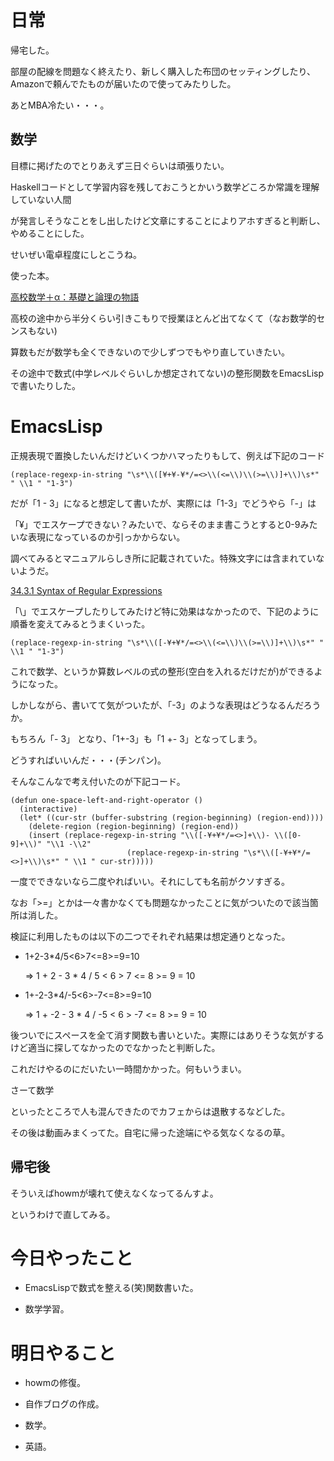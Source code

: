 # 日常

帰宅した。

部屋の配線を問題なく終えたり、新しく購入した布団のセッティングしたり、Amazonで頼んでたものが届いたので使ってみたりした。

あとMBA冷たい・・・。

## 数学

目標に掲げたのでとりあえず三日ぐらいは頑張りたい。

Haskellコードとして学習内容を残しておこうとかいう数学どころか常識を理解していない人間

が発言しそうなことをし出したけど文章にすることによりアホすぎると判断し、やめることにした。

せいぜい電卓程度にしとこうね。

使った本。

[高校数学＋α：基礎と論理の物語](https://www.amazon.co.jp/%E9%AB%98%E6%A0%A1%E6%95%B0%E5%AD%A6%EF%BC%8B%CE%B1%EF%BC%9A%E5%9F%BA%E7%A4%8E%E3%81%A8%E8%AB%96%E7%90%86%E3%81%AE%E7%89%A9%E8%AA%9E-%E5%AE%AE%E8%85%B0-%E5%BF%A0/dp/4320017684)

高校の途中から半分くらい引きこもりで授業ほとんど出てなくて（なお数学的センスもない)

算数もだが数学も全くできないので少しずつでもやり直していきたい。

その途中で数式(中学レベルぐらいしか想定されてない)の整形関数をEmacsLispで書いたりした。



# EmacsLisp

正規表現で置換したいんだけどいくつかハマったりもして、例えば下記のコード

```
(replace-regexp-in-string "\s*\\([¥+¥-¥*/=<>\\(<=\\)\\(>=\\)]+\\)\s*" " \\1 " "1-3")
```

だが「1 - 3」になると想定して書いたが、実際には「1-3」でどうやら「-」は

「¥」でエスケープできない？みたいで、ならそのまま書こうとすると0-9みたいな表現になっているのか引っかからない。

調べてみるとマニュアルらしき所に記載されていた。特殊文字には含まれていないようだ。

[34.3.1 Syntax of Regular Expressions](https://www.gnu.org/software/emacs/manual/html_node/elisp/Syntax-of-Regexps.html#Syntax-of-Regexps)

「\」でエスケープしたりしてみたけど特に効果はなかったので、下記のように順番を変えてみるとうまくいった。

```
(replace-regexp-in-string "\s*\\([-¥+¥*/=<>\\(<=\\)\\(>=\\)]+\\)\s*" " \\1 " "1-3")
```

これで数学、というか算数レベルの式の整形(空白を入れるだけだが)ができるようになった。

しかしながら、書いてて気がついたが、「-3」のような表現はどうなるんだろうか。

もちろん「- 3」 となり、「1+-3」も「1 +- 3」となってしまう。

どうすればいいんだ・・・(チンパン)。

そんなこんなで考え付いたのが下記コード。

```
(defun one-space-left-and-right-operator ()
  (interactive)
  (let* ((cur-str (buffer-substring (region-beginning) (region-end))))
	(delete-region (region-beginning) (region-end))
	(insert (replace-regexp-in-string "\\([-¥+¥*/=<>]+\\)- \\([0-9]+\\)" "\\1 -\\2"
						  (replace-regexp-in-string "\s*\\([-¥+¥*/=<>]+\\)\s*" " \\1 " cur-str)))))
```

一度でできないなら二度やればいい。それにしても名前がクソすぎる。

なお「>=」とかは一々書かなくても問題なかったことに気がついたので該当箇所は消した。

検証に利用したものは以下の二つでそれぞれ結果は想定通りとなった。

* 1+2-3*4/5<6>7<=8>=9=10

  => 1 + 2 - 3 * 4 / 5 < 6 > 7 <= 8 >= 9 = 10

* 1+-2-3*4/-5<6>-7<=8>=9=10

  => 1 + -2 - 3 * 4 / -5 < 6 > -7 <= 8 >= 9 = 10

後ついでにスペースを全て消す関数も書いといた。実際にはありそうな気がするけど適当に探してなかったのでなかったと判断した。

これだけやるのにだいたい一時間かかった。何もいうまい。

さーて数学

といったところで人も混んできたのでカフェからは退散するなどした。

その後は動画みまくってた。自宅に帰った途端にやる気なくなるの草。

## 帰宅後

そういえばhowmが壊れて使えなくなってるんすよ。

というわけで直してみる。

# 今日やったこと

* EmacsLispで数式を整える(笑)関数書いた。

* 数学学習。

# 明日やること

* howmの修復。

* 自作ブログの作成。

* 数学。

* 英語。
